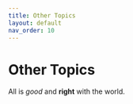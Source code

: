 ```yaml
---
title: Other Topics
layout: default
nav_order: 10
---
```


# Other Topics

All is *good* and **right** with the world.